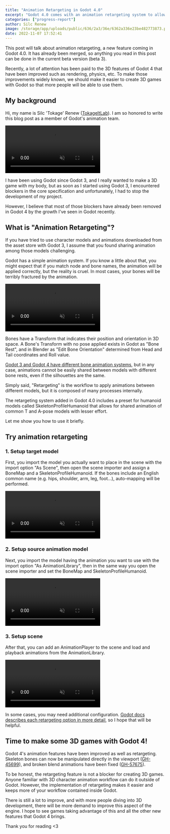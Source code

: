 ```yaml
---
title: "Animation Retargeting in Godot 4.0"
excerpt: "Godot 4.0 comes with an animation retargeting system to allow for easy sharing of animations between similar models."
categories: ["progress-report"]
author: Silc Renew
image: /storage/app/uploads/public/636/2a3/36e/6362a336e23be482773873.png
date: 2022-11-07 17:52:41
---
```


This post will talk about animation retargeting, a new feature coming in Godot 4.0. It has already been merged, so anything you read in this post can be done in the current beta version (beta 3).

Recently, a lot of attention has been paid to the 3D features of Godot 4 that have been improved such as rendering, physics, etc. To make those improvements widely known, we should make it easier to create 3D games with Godot so that more people will be able to use them.

## My background

Hi, my name is Silc 'Tokage' Renew ([TokageItLab](https://github.com/TokageItLab)). I am so honored to write this blog post as a member of Godot's animation team.

<video autoplay loop muted playsinline>
  <source src="/storage/app/media/4.0/animation-retargeting/nice2meetu.mp4?1" type="video/mp4">
</video>

I have been using Godot since Godot 3, and I really wanted to make a 3D game with my body, but as soon as I started using Godot 3, I encountered blockers in the core specification and unfortunately, I had to stop the development of my project.

However, I believe that most of those blockers have already been removed in Godot 4 by the growth I've seen in Godot recently.

## What is "Animation Retargeting"?

If you have tried to use character models and animations downloaded from the asset store with Godot 3, I assume that you found sharing animation among those models challenging.

Godot has a simple animation system. If you know a little about that, you might expect that if you match node and bone names, the animation will be applied correctly, but the reality is cruel. In most cases, your bones will be terribly fractured by the animation.

<video autoplay loop muted playsinline>
  <source src="/storage/app/media/4.0/animation-retargeting/retarget_demo01.mp4?1" type="video/mp4">
</video>

Bones have a Transform that indicates their position and orientation in 3D space. A Bone's Transform with no pose applied exists in Godot as "Bone Rest", and in Blender as "Edit Bone Orientation" determined from Head and Tail coordinates and Roll value.

[Godot 3 and Godot 4 have different bone animation systems](https://godotengine.org/article/animation-data-redesign-40), but in any case, animations cannot be easily shared between models with different bone rests, even if the silhouettes are the same.

Simply said, "Retargeting" is the workflow to apply animations between different models, but it is composed of many processes internally.

The retargeting system added in Godot 4.0 includes a preset for humanoid models called SkeletonProfileHumanoid that allows for shared animation of common T and A-pose models with lesser effort.

Let me show you how to use it briefly.

## Try animation retargeting

### 1. Setup target model

First, you import the model you actually want to place in the scene with the import option "As Scene", then open the scene importer and assign a BoneMap and a SkeletonProfileHumanoid. If the bones include an English common name (e.g. hips, shoulder, arm, leg, foot…), auto-mapping will be performed.

<video controls muted>
  <source src="/storage/app/media/4.0/animation-retargeting/retarget_demo02.mp4?1" type="video/mp4">
</video>

### 2. Setup source animation model

Next, you import the model having the animation you want to use with the import option "As AnimationLibrary", then in the same way you open the scene importer and set the BoneMap and SkeletonProfileHumanoid.

<video controls muted>
  <source src="/storage/app/media/4.0/animation-retargeting/retarget_demo03.mp4?1" type="video/mp4">
</video>

### 3. Setup scene

After that, you can add an AnimationPlayer to the scene and load and playback animations from the AnimationLibrary.

<video controls muted>
  <source src="/storage/app/media/4.0/animation-retargeting/retarget_demo04.mp4?1" type="video/mp4">
</video>

In some cases, you may need additional configuration. [Godot docs describes each retargeting option in more detail](https://docs.godotengine.org/en/latest/tutorials/assets_pipeline/retargeting_3d_skeletons.html), so I hope that will be helpful.

## Time to make some 3D games with Godot 4!

Godot 4's animation features have been improved as well as retargeting. Skeleton bones can now be manipulated directly in the viewport ([GH-45699](https://github.com/godotengine/godot/pull/45699)), and broken blend animations have been fixed ([GH-57675](https://github.com/godotengine/godot/pull/57675)). 

To be honest, the retargeting feature is not a blocker for creating 3D games. Anyone familiar with 3D character animation workflow can do it outside of Godot. However, the implementation of retargeting makes it easier and keeps more of your workflow contained inside Godot.

There is still a lot to improve, and with more people diving into 3D development, there will be more demand to improve this aspect of the engine. I hope to see games taking advantage of this and all the other new features that Godot 4 brings.

Thank you for reading <3
